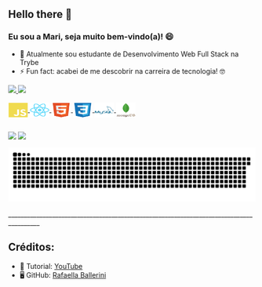 ## Hello there 👋
### Eu sou a Mari, seja muito bem-vindo(a)! 😄

- 🌱 Atualmente sou estudante de Desenvolvimento Web Full Stack na Trybe
- ⚡ Fun fact: acabei de me descobrir na carreira de tecnologia! 🤓

<div>
  <a href="https://github.com/marianasavoldi">
  <img height="175em" src="https://github-readme-stats.vercel.app/api?username=marianasavoldi&show_icons=true&theme=tokyonight&include_all_commits=true&count_private=true"/>
  <img height="175em" src="https://github-readme-stats.vercel.app/api/top-langs/?username=marianasavoldi&layout=compact&langs_count=7&theme=tokyonight"/>
</div>
  
<div style="display: inline_block"><br>
  <img align="center" alt="Mari-Js" height="30" width="40" src="https://raw.githubusercontent.com/devicons/devicon/master/icons/javascript/javascript-plain.svg">
  <img align="center" alt="Mari-React" height="30" width="40" src="https://raw.githubusercontent.com/devicons/devicon/master/icons/react/react-original.svg">
  <img align="center" alt="Mari-HTML" height="30" width="40" src="https://raw.githubusercontent.com/devicons/devicon/master/icons/html5/html5-original.svg">
  <img align="center" alt="Mari-CSS" height="30" width="40" src="https://raw.githubusercontent.com/devicons/devicon/master/icons/css3/css3-original.svg">
  <img align="center" alt="Mari-MySQL" height="30" width="40" src="https://raw.githubusercontent.com/devicons/devicon/master/icons/mysql/mysql-plain-wordmark.svg">
  <img align="center" alt="Mari-MongoDB" height="30" width="40" src="https://raw.githubusercontent.com/devicons/devicon/master/icons/mongodb/mongodb-original-wordmark.svg">
</div>
  
##
<div>
  <a href="https://www.instagram.com/_savoldi_/" target="_blank"><img src="https://img.shields.io/badge/-Instagram-%23E4405F?style=for-the-badge&logo=instagram&logoColor=white" target="_blank"></a>
  <a href="https://www.linkedin.com/in/mariana-savoldi-pereira-76501b197/" target="_blank"><img src="https://img.shields.io/badge/-LinkedIn-%230077B5?style=for-the-badge&logo=linkedin&logoColor=white" target="_blank"></a>
  
  ![Snake animation](https://github.com/marianasavoldi/marianasavoldi/blob/output/github-contribution-grid-snake.svg)
</div>
________________________________________________________________________________________
  
## Créditos:
 * 🎥 Tutorial: <a href="https://www.youtube.com/watch?v=TsaLQAetPLU" target="_blank">YouTube</a>
 * 🖥️ GitHub: <a href="https://github.com/rafaballerini" target="_blank">Rafaella Ballerini</a>
